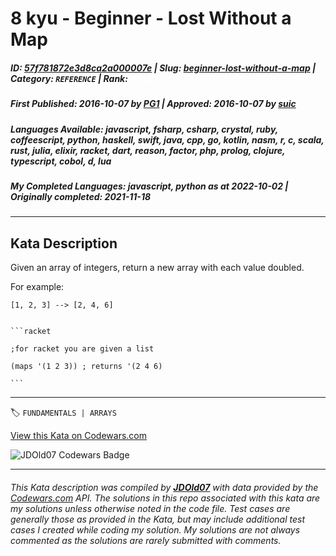 # 8 kyu - Beginner - Lost Without a Map

##### **ID**: [57f781872e3d8ca2a000007e](https://www.codewars.com/kata/57f781872e3d8ca2a000007e) | **Slug**: [beginner-lost-without-a-map](https://www.codewars.com/kata/57f781872e3d8ca2a000007e) | **Category**: `REFERENCE` | **Rank**: <span style="color:white">8 kyu</span>

##### **First Published**: 2016-10-07 ***by*** [PG1](https://www.codewars.com/users/PG1) | **Approved**: 2016-10-07 ***by*** [suic](https://www.codewars.com/users/suic)

##### **Languages Available**: javascript, fsharp, csharp, crystal, ruby, coffeescript, python, haskell, swift, java, cpp, go, kotlin, nasm, r, c, scala, rust, julia, elixir, racket, dart, reason, factor, php, prolog, clojure, typescript, cobol, d, lua

##### **My Completed Languages**: javascript, python ***as at*** 2022-10-02 | **Originally completed**: 2021-11-18

---

## Kata Description


Given an array of integers, return a new array with each value doubled.



For example:



`[1, 2, 3] --> [2, 4, 6]`



~~~if:racket

```racket

;for racket you are given a list

(maps '(1 2 3)) ; returns '(2 4 6)

```

~~~

---


🏷 `FUNDAMENTALS | ARRAYS`


[View this Kata on Codewars.com](https://www.codewars.com/kata/57f781872e3d8ca2a000007e)

![](https://www.codewars.com/users/jdold07/badges/large "JDOld07 Codewars Badge")

---

###### *This Kata description was compiled by [**JDOld07**](https://tpstech.dev) with data provided by the [Codewars.com](https://www.codewars.com) API.  The solutions in this repo associated with this kata are my solutions unless otherwise noted in the code file.  Test cases are generally those as provided in the Kata, but may include additional test cases I created while coding my solution.  My solutions are not always commented as the solutions are rarely submitted with comments.*
